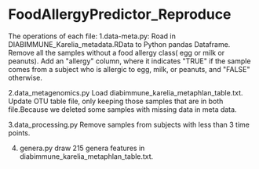 # FoodAllergyPredictor_Reproduce
The operations of each file:
1.data-meta.py:
Road in DIABIMMUNE_Karelia_metadata.RData to Python pandas Dataframe. 
Remove all the samples without a food allergy class( egg or milk or peanuts).
Add an "allergy" column, where it indicates "TRUE" if the sample comes from a subject who is allergic to egg, milk, or peanuts, and "FALSE" otherwise.

2.data_metagenomics.py
Load diabimmune_karelia_metaphlan_table.txt.
Update OTU table file, only keeping those samples that are in both file.Because we deleted some samples with missing data in meta data.

3.data_processing.py
Remove samples from subjects with less than 3 time points.

4. genera.py
draw 215 genera features in diabimmune_karelia_metaphlan_table.txt.
